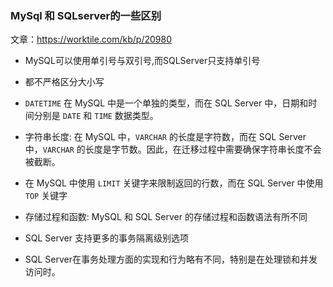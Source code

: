 ### MySql 和 SQLserver的一些区别

文章：https://worktile.com/kb/p/20980

- MySQL可以使用单引号与双引号,而SQLServer只支持单引号
- 都不严格区分大小写

- `DATETIME` 在 MySQL 中是一个单独的类型，而在 SQL Server 中，日期和时间分别是 `DATE` 和 `TIME` 数据类型。

- 字符串长度: 在 MySQL 中，`VARCHAR` 的长度是字符数，而在 SQL Server 中，`VARCHAR` 的长度是字节数。因此，在迁移过程中需要确保字符串长度不会被截断。

- 在 MySQL 中使用 `LIMIT` 关键字来限制返回的行数，而在 SQL Server 中使用 `TOP` 关键字

- 存储过程和函数: MySQL 和 SQL Server 的存储过程和函数语法有所不同

- SQL Server 支持更多的事务隔离级别选项
- SQL Server在事务处理方面的实现和行为略有不同，特别是在处理锁和并发访问时。